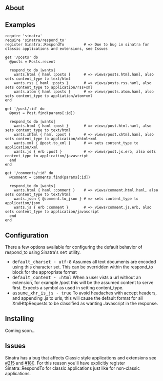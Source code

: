 ## About


## Examples

    require 'sinatra'
    require 'sinatra/respond_to'
    register Sinatra::RespondTo         # => Due to bug in sinatra for classic applications and extensions, see Issues
    
    get '/posts' do
      @posts = Posts.recent
      
      respond_to do |wants|
        wants.html { haml :posts }      # => views/posts.html.haml, also sets content_type to text/html
        wants.rss { haml :posts }       # => views/posts.rss.haml, also sets content_type to application/rss+xml
        wants.atom { haml :posts }      # => views/posts.atom.haml, also sets content_type to appliation/atom+xml
    end

    get '/post/:id' do
      @post = Post.find(params[:id])
      
      respond_to do |wants|
        wants.html { haml :post }       # => views/post.html.haml, also sets content_type to text/html
        wants.xhtml { haml :post }      # => views/post.xhtml.haml, also sets content_type to application/xhtml+xml
        wants.xml { @post.to_xml }      # => sets content_type to application/xml
        wants.js { erb :post }          # => views/post.js.erb, also sets content_type to application/javascript
      end
    end
    
    get '/comments/:id' do
      @comment = Comments.find(params[:id])
      
      respond_to do |wants|
        wants.html { haml :comment }    # => views/comment.html.haml, also sets content_type to text/html
        wants.json { @comment.to_json } # => sets content_type to application/json
        wants.js { erb :comment }       # => views/comment.js.erb, also sets content_type to application/javascript
      end
    end

## Configuration

There a few options available for configuring the default behavior of respond_to using Sinatra's
<tt>set</tt> utility.

* <tt>default_charset - utf-8</tt>
    Assumes all text documents are encoded using this character set.
    This can be overridden within the respond_to block for the appropriate format
* <tt>default_content - :html</tt>
    When a user vists a url without an extension, for example /post this will be
    the assumed content to serve first.  Expects a symbol as used in setting content_type.
* <tt>assume_xhr_is_js - true</tt>
    To avoid headaches with accept headers, and appending .js to urls, this will
    cause the default format for all XmlHttpRequests to be classified as wanting Javascript
    in the response.

## Installing
Coming soon...

## Issues

Sinatra has a bug that affects Classic style applications and extensions see [#215][215] and [#180][180].
For this reason you'll have explicitly register Sinatra::RespondTo for classic applications just like for
non-classic applications.

[215]: https://sinatra.lighthouseapp.com/projects/9779/tickets/215-extensions-cannot-define-before-filters-for-classic-apps "Extensions cannot define before filters for classic apps"
[180]: https://sinatra.lighthouseapp.com/projects/9779/tickets/180-better-route-inheritence "Better route inheritence"